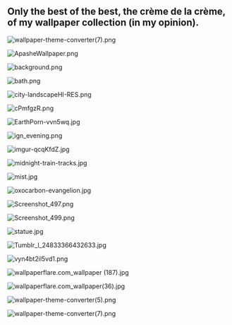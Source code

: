 ## Only the best of the best, the crème de la crème, of my wallpaper collection (in my opinion). 

![wallpaper-theme-converter(7).png](https://www.github.com/notAxon/very-good-wallpapers/blob/main/wallpaper-theme-converter(7).png)

![ApasheWallpaper.png](https://www.github.com/notAxon/very-good-wallpapers/blob/main/ApasheWallpaper.png)

![background.png](https://www.github.com/notAxon/very-good-wallpapers/blob/main/background.png)

![bath.png](https://www.github.com/notAxon/very-good-wallpapers/blob/main/bath.png)

![city-landscapeHI-RES.png](https://www.github.com/notAxon/very-good-wallpapers/blob/main/city-landscapeHI-RES.png)

![cPmfgzR.png](https://www.github.com/notAxon/very-good-wallpapers/blob/main/cPmfgzR.png)

![EarthPorn-vvn5wq.jpg](https://www.github.com/notAxon/very-good-wallpapers/blob/main/EarthPorn-vvn5wq.jpg)

![ign_evening.png](https://www.github.com/notAxon/very-good-wallpapers/blob/main/ign_evening.png)

![imgur-qcqKfdZ.jpg](https://www.github.com/notAxon/very-good-wallpapers/blob/main/imgur-qcqKfdZ.jpg)

![midnight-train-tracks.jpg](https://www.github.com/notAxon/very-good-wallpapers/blob/main/midnight-train-tracks.jpg)

![mist.jpg](https://www.github.com/notAxon/very-good-wallpapers/blob/main/mist.jpg)

![oxocarbon-evangelion.jpg](https://www.github.com/notAxon/very-good-wallpapers/blob/main/oxocarbon-evangelion.jpg)

![Screenshot_497.png](https://www.github.com/notAxon/very-good-wallpapers/blob/main/Screenshot_497.png)

![Screenshot_499.png](https://www.github.com/notAxon/very-good-wallpapers/blob/main/Screenshot_499.png)

![statue.jpg](https://www.github.com/notAxon/very-good-wallpapers/blob/main/statue.jpg)

![Tumblr_l_24833366432633.jpg](https://www.github.com/notAxon/very-good-wallpapers/blob/main/Tumblr_l_24833366432633.jpg)

![vyn4bt2il5vd1.png](https://www.github.com/notAxon/very-good-wallpapers/blob/main/vyn4bt2il5vd1.png)

![wallpaperflare.com_wallpaper (187).jpg]("https://www.github.com/notAxon/very-good-wallpapers/blob/main/wallpaperflare.com_wallpaper(187).jpg")

![wallpaperflare.com_wallpaper(36).jpg](https://www.github.com/notAxon/very-good-wallpapers/blob/main/wallpaperflare.com_wallpaper(36).jpg)

![wallpaper-theme-converter(5).png](https://www.github.com/notAxon/very-good-wallpapers/blob/main/wallpaper-theme-converter(5).png)

![wallpaper-theme-converter(7).png](https://www.github.com/notAxon/very-good-wallpapers/wallpaper-theme-converter(7).png)
